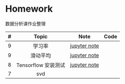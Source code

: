 # Homework

数据分析课作业整理

[](
https://github.com/Leelddd/ml-in-action/blob/master/
)

| # | Topic | Note | Code |
|:---:|:---:|:---:|:---:|
|9|学习率                   |[jupyter note](https://github.com/Leelddd/ml-in-action/blob/master/dl/basic/loss_function.ipynb)|
|9|滑动平均                 |[jupyter note](https://github.com/Leelddd/ml-in-action/blob/master/dl/basic/ema.ipynb)|
|8|Tensorflow 安装测试      |[jupyter note](https://github.com/Leelddd/ml-in-action/blob/master/dl/basic/install_and_test.ipynb)|
|7|svd                     |
